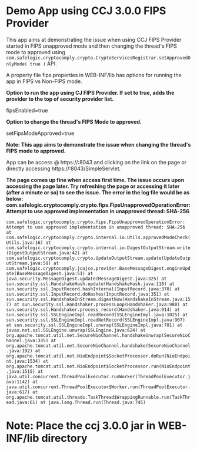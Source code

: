 # Demo App using CCJ 3.0.0 FIPS Provider

This app aims at demonstrating the issue when using CCJ FIPS Provider started in FIPS unapproved mode and then changing the thread's FIPS mode to approved using `com.safelogic.cryptocomply.crypto.CryptoServicesRegistrar.setApprovedOnlyMode( true )` API.

A property file fips.properties in WEB-INF/lib has options for running the app in FIPS vs Non-FIPS mode.

**Option to run the app using CJ FIPS Provider. If set to true, adds the provider to the top of security provider list.**

fipsEnabled=true

**Option to change the thread's FIPS Mode to approved.**  

setFipsModeApproved=true 

**Note: This app aims to demonstrate the issue when changing the thread's FIPS mode to approved.**

App can be access @ https://<hostname>:8043 and clicking on the link on the page or directly accessing https://<hostname>:8043/SimpleServlet. 

__The page comes up fine when access first time. The issue occurs upon accessing the page later. Try refreshing the page or accessing it later (after a minute or so) to see the issue. The error in the log file would be as below: 
com.safelogic.cryptocomply.crypto.fips.FipsUnapprovedOperationError: Attempt to use approved implementation in unapproved thread: SHA-256__

`com.safelogic.cryptocomply.crypto.fips.FipsUnapprovedOperationError: Attempt to use approved implementation in unapproved thread: SHA-256
	at com.safelogic.cryptocomply.crypto.internal.io.Utils.approvedModeCheck(Utils.java:16)
	at com.safelogic.cryptocomply.crypto.internal.io.DigestOutputStream.write(DigestOutputStream.java:42)
	at com.safelogic.cryptocomply.crypto.UpdateOutputStream.update(UpdateOutputStream.java:58)
	at com.safelogic.cryptocomply.jcajce.provider.BaseMessageDigest.engineUpdate(BaseMessageDigest.java:51)
	at java.security.MessageDigest.update(MessageDigest.java:325)
	at sun.security.ssl.HandshakeHash.update(HandshakeHash.java:118)
	at sun.security.ssl.InputRecord.hashInternal(InputRecord.java:370)
	at sun.security.ssl.InputRecord.doHashes(InputRecord.java:351)
	at sun.security.ssl.HandshakeInStream.digestNow(HandshakeInStream.java:157)
	at sun.security.ssl.Handshaker.processLoop(Handshaker.java:980)
	at sun.security.ssl.Handshaker.process_record(Handshaker.java:914)
	at sun.security.ssl.SSLEngineImpl.readRecord(SSLEngineImpl.java:1025)
	at sun.security.ssl.SSLEngineImpl.readNetRecord(SSLEngineImpl.java:907)
	at sun.security.ssl.SSLEngineImpl.unwrap(SSLEngineImpl.java:781)
	at javax.net.ssl.SSLEngine.unwrap(SSLEngine.java:624)
	at org.apache.tomcat.util.net.SecureNioChannel.handshakeUnwrap(SecureNioChannel.java:335)
	at org.apache.tomcat.util.net.SecureNioChannel.handshake(SecureNioChannel.java:192)
	at org.apache.tomcat.util.net.NioEndpoint$SocketProcessor.doRun(NioEndpoint.java:1534)
	at org.apache.tomcat.util.net.NioEndpoint$SocketProcessor.run(NioEndpoint.java:1515)
	at java.util.concurrent.ThreadPoolExecutor.runWorker(ThreadPoolExecutor.java:1142)
	at java.util.concurrent.ThreadPoolExecutor$Worker.run(ThreadPoolExecutor.java:617)
	at org.apache.tomcat.util.threads.TaskThread$WrappingRunnable.run(TaskThread.java:61)
	at java.lang.Thread.run(Thread.java:745)`
	
# Note: Place the ccj 3.0.0 jar in WEB-INF/lib directory 
